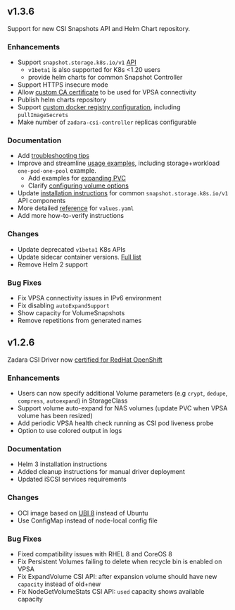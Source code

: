 ## v1.3.6

Support for new CSI Snapshots API and Helm Chart repository.

### Enhancements
- Support `snapshot.storage.k8s.io/v1` [API](https://kubernetes.io/blog/2020/12/10/kubernetes-1.20-volume-snapshot-moves-to-ga/)
  - `v1beta1` is also supported for K8s <1.20 users
  - provide helm charts for common Snapshot Controller
- Support HTTPS insecure mode
- Allow [custom CA certificate](https://github.com/zadarastorage/zadara-csi/blob/release/docs/deploy-helm.md#adding-trusted-certificates) to be used for VPSA connectivity
- Publish helm charts repository
- Support [custom docker registry configuration](https://github.com/zadarastorage/zadara-csi/blob/release/docs/local-registry.md), including `pullImageSecrets`
- Make number of `zadara-csi-controller` replicas configurable

### Documentation
- Add [troubleshooting tips](https://github.com/zadarastorage/zadara-csi/blob/release/docs/troubleshooting.md)
- Improve and streamline [usage examples](https://github.com/zadarastorage/zadara-csi/blob/release/docs/examples.md), including storage+workload `one-pod-one-pool` example.
  - Add examples for [expanding PVC](https://github.com/zadarastorage/zadara-csi/blob/release/docs/examples.md#resize-persistent-volume-claim)
  - Clarify [configuring volume options](https://github.com/zadarastorage/zadara-csi/blob/release/docs/examples.md#configuring-volume-options)
- Update [installation instructions](https://github.com/zadarastorage/zadara-csi#snapshot-controller) for common `snapshot.storage.k8s.io/v1` API components
- More detailed [reference](https://github.com/zadarastorage/zadara-csi/blob/release/docs/deploy-helm.md#values-explained) for `values.yaml`
- Add more how-to-verify instructions

### Changes
- Update deprecated `v1beta1` K8s APIs
- Update sidecar container versions. [Full list](https://github.com/zadarastorage/zadara-csi/blob/release/helm/zadara-csi/values.yaml#L5)
- Remove Helm 2 support

### Bug Fixes
- Fix VPSA connectivity issues in IPv6 environment
- Fix  disabling `autoExpandSupport`
- Show capacity for VolumeSnapshots
- Remove repetitions from generated names

## v1.2.6

Zadara CSI Driver now [certified for RedHat OpenShift](https://catalog.redhat.com/software/containers/zadara/csi/5f0ef39369aea31642b7b0af)

### Enhancements
- Users can now specify additional Volume parameters (e.g `crypt`, `dedupe`, `compress`, `autoexpand`) in StorageClass
- Support volume auto-expand for NAS volumes (update PVC when VPSA volume has been resized)
- Add periodic VPSA health check running as CSI pod liveness probe
- Option to use colored output in logs

### Documentation
- Helm 3 installation instructions
- Added cleanup instructions for manual driver deployment
- Updated iSCSI services requirements

### Changes
- OCI image based on [UBI 8](https://www.redhat.com/en/blog/introducing-red-hat-universal-base-image) instead of Ubuntu
- Use ConfigMap instead of node-local config file

### Bug Fixes
- Fixed compatibility issues with RHEL 8 and CoreOS 8
- Fix Persistent Volumes failing to delete when recycle bin is enabled on VPSA
- Fix ExpandVolume CSI API: after expansion volume should have new `capacity` instead of old+new
- Fix NodeGetVolumeStats CSI API: `used` capacity shows available capacity
